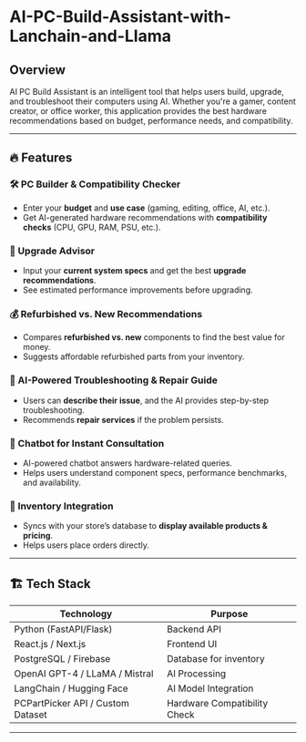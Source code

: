 # AI-PC-Build-Assistant-with-Lanchain-and-Llama

## Overview  
AI PC Build Assistant is an intelligent tool that helps users build, upgrade, and troubleshoot their computers using AI. Whether you're a gamer, content creator, or office worker, this application provides the best hardware recommendations based on budget, performance needs, and compatibility.  

---

## 🔥 Features  

### 🛠 PC Builder & Compatibility Checker  
- Enter your **budget** and **use case** (gaming, editing, office, AI, etc.).  
- Get AI-generated hardware recommendations with **compatibility checks** (CPU, GPU, RAM, PSU, etc.).  

### 🚀 Upgrade Advisor  
- Input your **current system specs** and get the best **upgrade recommendations**.  
- See estimated performance improvements before upgrading.  

### 💰 Refurbished vs. New Recommendations  
- Compares **refurbished vs. new** components to find the best value for money.  
- Suggests affordable refurbished parts from your inventory.  

### 🔧 AI-Powered Troubleshooting & Repair Guide  
- Users can **describe their issue**, and the AI provides step-by-step troubleshooting.  
- Recommends **repair services** if the problem persists.  

### 💬 Chatbot for Instant Consultation  
- AI-powered chatbot answers hardware-related queries.  
- Helps users understand component specs, performance benchmarks, and availability.  

### 🏪 Inventory Integration  
- Syncs with your store’s database to **display available products & pricing**.  
- Helps users place orders directly.  

---

## 🏗 Tech Stack  

| **Technology**  | **Purpose** |
|-----------------|------------|
| Python (FastAPI/Flask) | Backend API |
| React.js / Next.js | Frontend UI |
| PostgreSQL / Firebase | Database for inventory |
| OpenAI GPT-4 / LLaMA / Mistral | AI Processing |
| LangChain / Hugging Face | AI Model Integration |
| PCPartPicker API / Custom Dataset | Hardware Compatibility Check |

---
